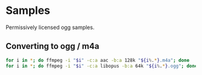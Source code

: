 # Samples

Permissively licensed  ogg samples.

## Converting to ogg / m4a

```sh
for i in *; do ffmpeg -i "$i" -c:a aac -b:a 128k "${i%.*}.m4a"; done
for i in *; do ffmpeg -i "$i" -c:a libopus -b:a 64k "${i%.*}.ogg"; done
```

